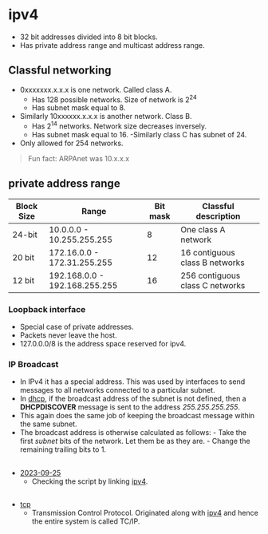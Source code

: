# ipv4

- 32 bit addresses divided into 8 bit blocks.
- Has private address range and multicast address range.

## Classful networking

- 0xxxxxxx.x.x.x is one network. Called class A.
  - Has 128 possible networks. Size of network is 2<sup>24</sup>
  - Has subnet mask equal to 8.
- Similarly 10xxxxxx.x.x.x is another network. Class B.
  - Has 2<sup>14</sup> networks. Network size decreases inversely.
  - Has subnet mask equal to 16.
    -Similarly class C has subnet of 24.
- Only allowed for 254 networks.

> Fun fact: ARPAnet was 10.x.x.x

## private address range

| Block Size | Range                         | Bit mask | Classful description            |
| ---------- | ----------------------------- | -------- | ------------------------------- |
| 24-bit     | 10.0.0.0 - 10.255.255.255     | 8        | One class A network             |
| 20 bit     | 172.16.0.0 - 172.31.255.255   | 12       | 16 contiguous class B networks  |
| 12 bit     | 192.168.0.0 - 192.168.255.255 | 16       | 256 contiguous class C networks |

### Loopback interface

- Special case of private addresses.
- Packets never leave the host.
- 127.0.0.0/8 is the address space reserved for ipv4.

### IP Broadcast

- In IPv4 it has a special address. This was used by interfaces to send messages to all networks connected to a particular subnet.
- In [dhcp](dhcp.html#server-discovery), if the broadcast address of the subnet is not defined, then a **DHCPDISCOVER** message is sent to the address _255.255.255.255_.
- This again does the same job of keeping the broadcast message within the same subnet.
- The broadcast address is otherwise calculated as follows: - Take the first _subnet_ bits of the network. Let them be as they are. - Change the remaining trailing bits to 1.
<!---->

##

- [2023-09-25](2023-09-25.md)
  - Checking the script by linking [ipv4](ipv4.md).

##

- [tcp](tcp.md)
  - Transmission Control Protocol. Originated along with [ipv4](ipv4.md) and hence the entire system is called TC/IP.
